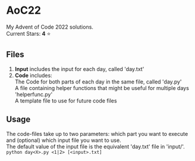 # AoC22
My Advent of Code 2022 solutions.\
Current Stars: **4** :star:

## Files
1.  **Input** includes the input for each day, called 'day<X>.txt'
2.  **Code** includes:\
  The Code for both parts of each day in the same file, called 'day<X>.py' \
  A file containing helper functions that might be useful for multiple days 'helperfunc.py' \
  A template file to use for future code files
  
## Usage
  The code-files take up to two parameters: which part you want to execute and (optional) which input file you want to use.\
  The default value of the input file is the equivalent 'day<X>.txt' file in 'input/'.\
  ```python day<X>.py <1|2> [<input>.txt] ```
